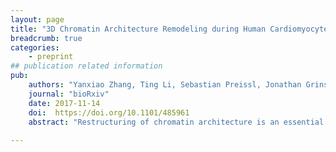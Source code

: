 ```yaml
---
layout: page
title: "3D Chromatin Architecture Remodeling during Human Cardiomyocyte Differentiation Reveals A Novel Role of HERV-H In Demarcating Chromatin Domains"
breadcrumb: true
categories:
    - preprint
## publication related information
pub:
    authors: "Yanxiao Zhang, Ting Li, Sebastian Preissl, Jonathan Grinstein, Elie Farah, Eugin Destici, Ah Young Lee, Sora Chee, Yunjiang Qiu, Kaiyue Ma, Zhen Ye, Quan Zhu, Hui Huang, Rong Hu, Rongxin Fang, Sylvia Evans, Neil Chi, Bing Ren"
    journal: "bioRxiv"
    date: 2017-11-14
    doi:  https://doi.org/10.1101/485961
    abstract: "Restructuring of chromatin architecture is an essential process for establishing cell type-specific gene regulatory programs in eukaryotic cells including cardiomyocytes. Supporting its importance, recent studies have reported that a substantial number of mutations discovered in congenital heart disease (CHD) patients reside in genes encoding chromatin remodeling factors; yet, how chromatin structure reorganizes to assemble gene regulatory networks crucial for controlling human cardiomyocyte development remains to be elucidated. Here, through comprehensively analyzing high-resolution genomic maps that detail the dynamic changes of chromatin architecture, chromatin accessibility and modifications, and gene expression during human pluripotent stem cell (PSC) cardiomyocyte differentiation, we reveal novel molecular insights into how human PSC chromatin architecture is iteratively remodeled to build gene regulatory networks directing cardiac lineage specification. Specifically, we uncover a new class of human PSC-specific topologically associating domain (TAD) that is created by the active transcription of the primate-specific endogenous retrotransposon HERV-H. Silencing of specific HERV-Hs during the initial stages of human PSC differentiation or by genome-editing results in the elimination of corresponding TAD boundaries and reduced transcription of genes upstream of HERV-Hs. Supporting their role in maintaining pluripotency, we discovered that deletion of specific HERV-Hs leads to more efficient human PSC cardiomyocyte differentiation. Using chromatin interaction maps from these analyses, we also assigned potential target genes to distal regulatory elements involved in cardiac differentiation. Genome-editing of enhancers harboring cardiac-disease risk loci associated with congenital and adult heart diseases further confirmed that these loci regulate predicted target genes. Our results highlight a novel role for HERV-Hs in establishing human-specific PSC chromatin architecture, delineate the dynamic gene regulatory networks during cardiomyocyte development and inform how non-coding genetic variants contribute to congenital and adult heart diseases."
    
---
```

